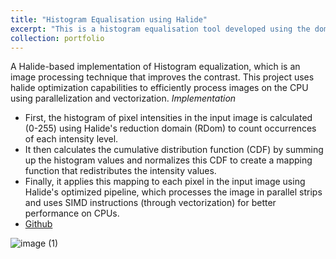 ```yaml
---
title: "Histogram Equalisation using Halide"
excerpt: "This is a histogram equalisation tool developed using the domain specefic language Halide"
collection: portfolio
---
```


A Halide-based implementation of Histogram equalization, which is an image processing technique that improves the contrast. This project uses halide optimization capabilities to efficiently process images on the CPU using parallelization and vectorization.
*Implementation*
  - First, the histogram of pixel intensities in the input image is calculated (0-255) using Halide's reduction domain (RDom) to count occurrences of each intensity level.
  - It then calculates the cumulative distribution function (CDF) by summing up the histogram values and normalizes this CDF to create a mapping function that redistributes the intensity values.
  -  Finally, it applies this mapping to each pixel in the input image using Halide's optimized pipeline, which processes the image in parallel strips and uses SIMD instructions (through vectorization) for better performance on CPUs.
  - [Github](https://github.com/Prashanthsrn/halide_projects/tree/main/halide_histogram)
  
  
  
  ![image (1)](https://github.com/user-attachments/assets/dcac126c-af4f-4f20-864d-c9fb552ccd90)
